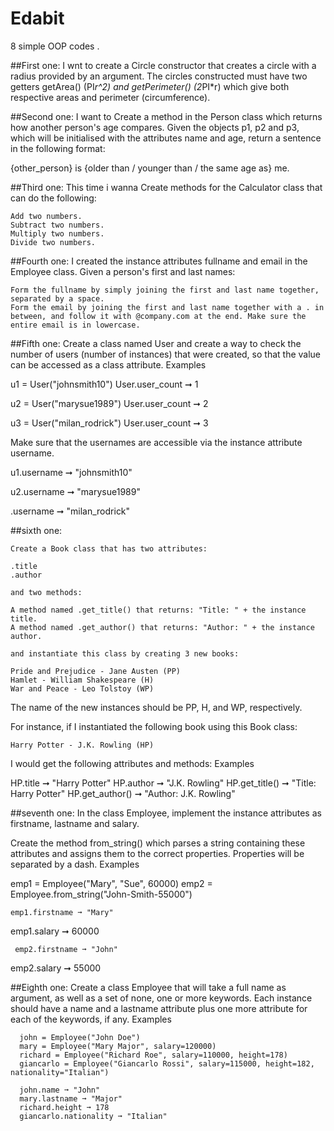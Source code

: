# Edabit
8 simple OOP codes .

##First one:
 I wnt to create a Circle constructor that creates a circle with a radius provided by an argument. The circles constructed must have two getters getArea() (PI*r^2) and getPerimeter() (2*PI*r) which give both 
  respective areas and perimeter (circumference).


##Second one:
  I want to Create a method in the Person class which returns how another person's age compares. Given the objects p1, p2 and p3, which will be initialised with the attributes name and age, return a sentence in 
  the 
 following format:

  {other_person} is {older than / younger than / the same age as} me.  

##Third one:
  This time i wanna Create methods for the Calculator class that can do the following:

    Add two numbers.
    Subtract two numbers.
    Multiply two numbers.
    Divide two numbers.

##Fourth one:
    I created the instance attributes fullname and email in the Employee class. Given a person's first and last names:

    Form the fullname by simply joining the first and last name together, separated by a space.
    Form the email by joining the first and last name together with a . in between, and follow it with @company.com at the end. Make sure the entire email is in lowercase.

##Fifth one:
    Create a class named User and create a way to check the number of users (number of instances) that were created, so that the value can be accessed as a class attribute.
 Examples

 u1 = User("johnsmith10")
 User.user_count ➞ 1

 u2 = User("marysue1989")
 User.user_count ➞ 2

  u3 = User("milan_rodrick")
  User.user_count ➞ 3

Make sure that the usernames are accessible via the instance attribute username.

  u1.username ➞ "johnsmith10"

  u2.username ➞ "marysue1989"

  .username ➞ "milan_rodrick"


##sixth one:
  
    Create a Book class that has two attributes:

    .title
    .author

    and two methods:

    A method named .get_title() that returns: "Title: " + the instance title.
    A method named .get_author() that returns: "Author: " + the instance author.

    and instantiate this class by creating 3 new books:

    Pride and Prejudice - Jane Austen (PP)
    Hamlet - William Shakespeare (H)
    War and Peace - Leo Tolstoy (WP)

   The name of the new instances should be PP, H, and WP, respectively.

  For instance, if I instantiated the following book using this Book class:

    Harry Potter - J.K. Rowling (HP)

  I would get the following attributes and methods:
  Examples

  HP.title ➞ "Harry Potter"
  HP.author ➞ "J.K. Rowling"
  HP.get_title() ➞ "Title: Harry Potter"
  HP.get_author() ➞ "Author: J.K. Rowling"


##seventh one:
   In the class Employee, implement the instance attributes as firstname, lastname and salary.

   Create the method from_string() which parses a string containing these attributes and assigns them to the correct properties. Properties will be separated by a dash.
   Examples

   emp1 = Employee("Mary", "Sue", 60000)
   emp2 = Employee.from_string("John-Smith-55000")

    emp1.firstname ➞ "Mary"

   emp1.salary ➞ 60000

     emp2.firstname ➞ "John"

   emp2.salary ➞ 55000

  ##Eighth one:
     Create a class Employee that will take a full name as argument, as well as a set of none, one or more keywords. Each instance should have a name and a lastname attribute plus one more attribute for each of 
      the keywords, if any.
      Examples

      john = Employee("John Doe")
      mary = Employee("Mary Major", salary=120000)
      richard = Employee("Richard Roe", salary=110000, height=178)
      giancarlo = Employee("Giancarlo Rossi", salary=115000, height=182, nationality="Italian")

      john.name ➞ "John"
      mary.lastname ➞ "Major"
      richard.height ➞ 178
      giancarlo.nationality ➞ "Italian"
